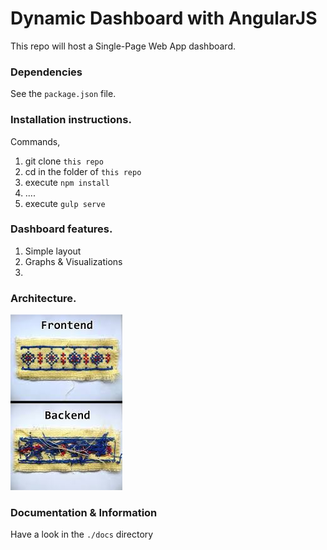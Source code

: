 # Dynamic Dashboard with AngularJS
This repo will host a Single-Page Web App dashboard.

### Dependencies
See the `package.json` file.
### Installation instructions.
Commands,
1. git clone `this repo`
2. cd in the folder of `this repo`
3. execute `npm install`
4. ....
5. execute `gulp serve`

### Dashboard features.
1. Simple layout
2. Graphs & Visualizations
3. 

### Architecture.
![Dashboard Architecture](./docs/img/architecture.jpg)

### Documentation & Information
Have a look in the `./docs` directory